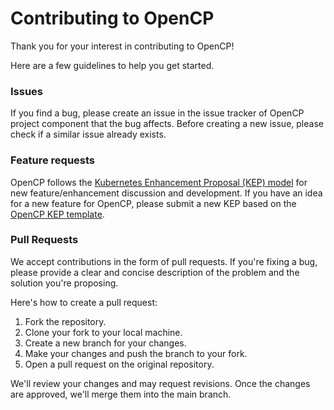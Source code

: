 # Contributing to OpenCP

Thank you for your interest in contributing to OpenCP!

Here are a few guidelines to help you get started.

### Issues

If you find a bug, please create an issue in the issue tracker of OpenCP project component that the bug affects. Before creating a new issue, please check if a similar issue already exists.

### Feature requests

OpenCP follows the [Kubernetes Enhancement Proposal (KEP) model](https://github.com/kubernetes/enhancements/tree/master/keps) for new feature/enhancement discussion and development. If you have an idea for a new feature for OpenCP, please submit a new KEP based on the [OpenCP KEP template](./enhancement-proposals/).

### Pull Requests

We accept contributions in the form of pull requests. If you're fixing a bug, please provide a clear and concise description of the problem and the solution you're proposing.

Here's how to create a pull request:

1. Fork the repository.
2. Clone your fork to your local machine.
3. Create a new branch for your changes.
4. Make your changes and push the branch to your fork.
5. Open a pull request on the original repository.

We'll review your changes and may request revisions. Once the changes are approved, we'll merge them into the main branch.

